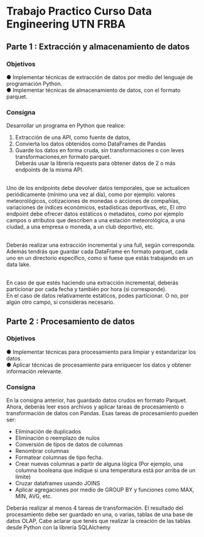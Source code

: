 # Trabajo Practico Curso Data Engineering UTN FRBA

## Parte 1 : Extracción y almacenamiento de datos

### Objetivos
● Implementar técnicas de extracción de datos por medio del lenguaje de programación
Python.</br>
● Implementar técnicas de almacenamiento de datos, con el formato parquet.
### Consigna
Desarrollar un programa en Python que realice:
1. Extracción de una API, como fuente de datos,
2. Convierta los datos obtenidos como DataFrames de Pandas
3. Guarde los datos en forma cruda, sin transformaciones o con leves transformaciones,en formato parquet.
<br>Deberás usar la librería requests para obtener datos de 2 o más endpoints de la misma
API.</br>

<br>Uno de los endpoints debe devolver datos temporales, que se actualicen
periódicamente (mínimo una vez al día), como por ejemplo: valores meteorológicos,
cotizaciones de monedas o acciones de compañías, variaciones de índices económicos,
estadísticas deportivas, etc, El otro endpoint debe ofrecer datos estáticos o
metadatos, como por ejemplo campos o atributos que describen a una estación
meteorológica, a una ciudad, a una empresa o moneda, a un club deportivo, etc.</br>

<br>
Deberás realizar una extracción incremental y una full, según corresponda.
Además tendrás que guardar cada DataFrame en formato parquet, cada uno en un
directorio específico, como si fuese que estás trabajando en un data lake.</br>

<br>En caso de que estés haciendo una extracción incremental, deberás particionar
por cada fecha y también por hora (si corresponde).
</br>
En el caso de datos relativamente estáticos, podes particionar. O no, por algún
otro campo, si consideras necesario.

## Parte 2 : Procesamiento de datos
### Objetivos
● Implementar técnicas para procesamiento para limpiar y estandarizar los datos.</br>
● Aplicar técnicas de procesamiento para enriquecer los datos y obtener información
relevante.
### Consigna
En la consigna anterior, has guardado datos crudos en formato Parquet.
Ahora, deberás leer esos archivos y aplicar tareas de procesamiento o transformación
de datos con Pandas. Esas tareas de procesamiento pueden ser:
- Eliminación de duplicados
- Eliminación o reemplazo de nulos
- Conversión de tipos de datos de columnas
- Renombrar columnas
- Formatear columnas de tipo fecha.
- Crear nuevas columnas a partir de alguna lógica (Por ejemplo, una columna
booleana que indique si una temperatura está por arriba de un límite)
- Cruzar dataframes usando JOINS
- Aplicar agregaciones por medio de GROUP BY y funciones como MAX, MIN,
AVG, etc.</br>

Deberás realizar al menos 4 tareas de transformación.
El resultado del procesamiento debe ser guardado en una, o varias, tablas de una base
de datos OLAP, Cabe aclarar que tenés que realizar la creación de las tablas desde
Python con la librería SQLAlchemy
